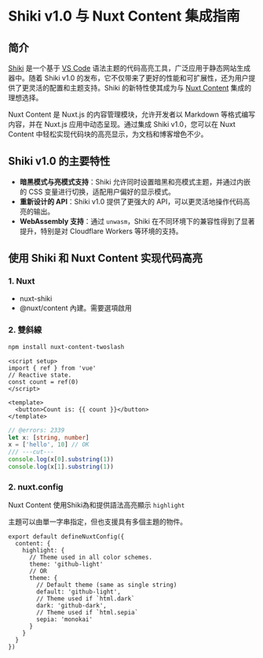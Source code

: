 # Shiki v1.0 与 Nuxt Content 集成指南

## 简介

[Shiki](https://shiki.matsu.io/) 是一个基于 [VS Code](https://code.visualstudio.com/) 语法主题的代码高亮工具，广泛应用于静态网站生成器中。随着 Shiki v1.0 的发布，它不仅带来了更好的性能和可扩展性，还为用户提供了更灵活的配置和主题支持。Shiki 的新特性使其成为与 [Nuxt Content](https://content.nuxtjs.org/) 集成的理想选择。

Nuxt Content 是 Nuxt.js 的内容管理模块，允许开发者以 Markdown 等格式编写内容，并在 Nuxt.js 应用中动态呈现。通过集成 Shiki v1.0，您可以在 Nuxt Content 中轻松实现代码块的高亮显示，为文档和博客增色不少。

## Shiki v1.0 的主要特性

- **暗黑模式与亮模式支持**：Shiki 允许同时设置暗黑和亮模式主题，并通过内嵌的 CSS 变量进行切换，适配用户偏好的显示模式。
- **重新设计的 API**：Shiki v1.0 提供了更强大的 API，可以更灵活地操作代码高亮的输出。
- **WebAssembly 支持**：通过 `unwasm`，Shiki 在不同环境下的兼容性得到了显著提升，特别是对 Cloudflare Workers 等环境的支持。

## 使用 Shiki 和 Nuxt Content 实现代码高亮

### 1. Nuxt

- nuxt-shiki
- @nuxt/content 內建。需要選項啟用


### 2. 雙斜線
```bash
npm install nuxt-content-twoslash
```

```vue twoslash
<script setup>
import { ref } from 'vue'
// Reactive state.
const count = ref(0)
</script>

<template>
  <button>Count is: {{ count }}</button>
</template>
```

```ts twoslash
// @errors: 2339
let x: [string, number]
x = ['hello', 10] // OK
/// ---cut---
console.log(x[0].substring(1))
console.log(x[1].substring(1))

```
### 2. nuxt.config
Nuxt Content 使用Shiki為和提供語法高亮顯示 `highlight`

主題可以由單一字串指定，但也支援具有多個主題的物件。

```
export default defineNuxtConfig({
  content: {
    highlight: {
      // Theme used in all color schemes.
      theme: 'github-light'
      // OR
      theme: {
        // Default theme (same as single string)
        default: 'github-light',
        // Theme used if `html.dark`
        dark: 'github-dark',
        // Theme used if `html.sepia`
        sepia: 'monokai'
      }
    }
  }
})

```